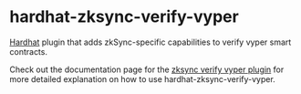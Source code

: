# hardhat-zksync-verify-vyper

[Hardhat](https://hardhat.org/) plugin that adds zkSync-specific capabilities to verify vyper smart contracts.

Check out the documentation page for the [zksync verify vyper plugin](https://era.zksync.io/docs/tools/hardhat/hardhat-zksync-verify-vyper.html) for more detailed explanation on how to use hardhat-zksync-verify-vyper.
